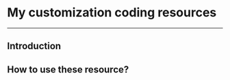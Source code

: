 <h1>My customization coding resources</h1>
<hr>
<h2>Introduction</h2>
<h2>How to use these resource?</h2>
